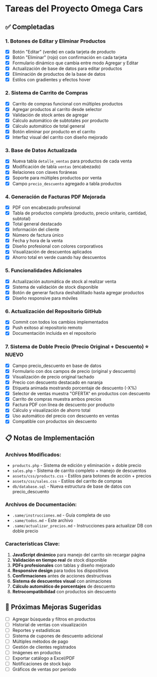 # Tareas del Proyecto Omega Cars

## ✅ Completadas

### 1. Botones de Editar y Eliminar Productos
- [x] Botón "Editar" (verde) en cada tarjeta de producto
- [x] Botón "Eliminar" (rojo) con confirmación en cada tarjeta
- [x] Formulario dinámico que cambia entre modo Agregar y Editar
- [x] Actualización de base de datos para editar productos
- [x] Eliminación de productos de la base de datos
- [x] Estilos con gradientes y efectos hover

### 2. Sistema de Carrito de Compras
- [x] Carrito de compras funcional con múltiples productos
- [x] Agregar productos al carrito desde selector
- [x] Validación de stock antes de agregar
- [x] Cálculo automático de subtotales por producto
- [x] Cálculo automático de total general
- [x] Botón eliminar por producto en el carrito
- [x] Interfaz visual del carrito con diseño mejorado

### 3. Base de Datos Actualizada
- [x] Nueva tabla `detalle_ventas` para productos de cada venta
- [x] Modificación de tabla `ventas` (encabezado)
- [x] Relaciones con claves foráneas
- [x] Soporte para múltiples productos por venta
- [x] Campo `precio_descuento` agregado a tabla productos

### 4. Generación de Facturas PDF Mejorada
- [x] PDF con encabezado profesional
- [x] Tabla de productos completa (producto, precio unitario, cantidad, subtotal)
- [x] Total general destacado
- [x] Información del cliente
- [x] Número de factura único
- [x] Fecha y hora de la venta
- [x] Diseño profesional con colores corporativos
- [x] Visualización de descuentos aplicados
- [x] Ahorro total en verde cuando hay descuentos

### 5. Funcionalidades Adicionales
- [x] Actualización automática de stock al realizar venta
- [x] Sistema de validación de stock disponible
- [x] Botón de generar factura deshabilitado hasta agregar productos
- [x] Diseño responsive para móviles

### 6. Actualización del Repositorio GitHub
- [x] Commit con todos los cambios implementados
- [x] Push exitoso al repositorio remoto
- [x] Documentación incluida en el repositorio

### 7. Sistema de Doble Precio (Precio Original + Descuento) ⭐ NUEVO
- [x] Campo precio_descuento en base de datos
- [x] Formulario con dos campos de precio (original y descuento)
- [x] Visualización de precio original tachado
- [x] Precio con descuento destacado en naranja
- [x] Etiqueta animada mostrando porcentaje de descuento (-X%)
- [x] Selector de ventas muestra "OFERTA" en productos con descuento
- [x] Carrito de compras muestra ambos precios
- [x] Factura PDF con línea de descuento por producto
- [x] Cálculo y visualización de ahorro total
- [x] Uso automático del precio con descuento en ventas
- [x] Compatible con productos sin descuento

## 📋 Notas de Implementación

### Archivos Modificados:
- `products.php` - Sistema de edición y eliminación + doble precio
- `sales.php` - Sistema de carrito completo + manejo de descuentos
- `assets/css/products.css` - Estilos para botones de acción + precios
- `assets/css/sales.css` - Estilos del carrito de compras
- `db/database.sql` - Nueva estructura de base de datos con precio_descuento

### Archivos de Documentación:
- `.same/instrucciones.md` - Guía completa de uso
- `.same/todos.md` - Este archivo
- `.same/actualizar_precios.md` - Instrucciones para actualizar DB con doble precio

### Características Clave:
1. **JavaScript dinámico** para manejo del carrito sin recargar página
2. **Validación en tiempo real** de stock disponible
3. **PDFs profesionales** con tablas y diseño mejorado
4. **Responsive design** para todos los dispositivos
5. **Confirmaciones** antes de acciones destructivas
6. **Sistema de descuentos visual** con animaciones
7. **Cálculo automático de porcentajes** de descuento
8. **Retrocompatibilidad** con productos sin descuento

## 🔄 Próximas Mejoras Sugeridas
- [ ] Agregar búsqueda y filtros en productos
- [ ] Historial de ventas con visualización
- [ ] Reportes y estadísticas
- [ ] Sistema de cupones de descuento adicional
- [ ] Múltiples métodos de pago
- [ ] Gestión de clientes registrados
- [ ] Imágenes en productos
- [ ] Exportar catálogo a Excel/PDF
- [ ] Notificaciones de stock bajo
- [ ] Gráficos de ventas por período
